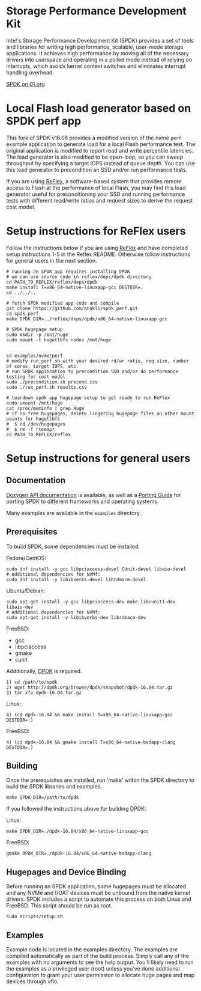 Storage Performance Development Kit
===================================

Intel's Storage Performance Development Kit (SPDK) provides a set of tools
and libraries for writing high performance, scalable, user-mode storage
applications. It achieves high performance by moving all of the necessary
drivers into userspace and operating in a polled mode instead of relying on
interrupts, which avoids kernel context switches and eliminates interrupt
handling overhead.

[SPDK on 01.org](https://01.org/spdk)


Local Flash load generator based on SPDK perf app
=================================================

This fork of SPDK v16.06 provides a modified version of the nvme `perf` example application to generate load for a local Flash performance test. The original application is modified to report read and write percentile latencies. The load generator is also modified to be open-loop, so you can sweep throughput by specifying a target IOPS instead of queue depth. You can use this load generator to precondition an SSD and/or run performance tests.

If you are using [ReFlex](https://github.com/stanford-mast/reflex), a software-based system that provides remote access to Flash at the performance of local Flash, you may find this load generator useful for preconditioning your SSD and running performance tests with different read/write ratios and request sizes to derive the request cost model. 


Setup instructions for ReFlex users
====================================

Follow the instructions below if you are using [ReFlex](https://github.com/stanford-mast/reflex) and have completed setup instructions 1-5 in the Reflex README. Otherwise follow instructions for general users in the next section.

    # running an SPDK app requires installing DPDK
    # we can use source code in reflex/deps/dpdk directory
    cd PATH_TO_REFLEX/reflex/deps/dpdk
    make install T=x86_64-native-linuxapp-gcc DESTDIR=.
    cd ../../..
    
    # fetch SPDK modified app code and compile
    git clone https://github.com/anakli/spdk_perf.git
    cd spdk_perf
    make DPDK_DIR=../reflex/deps/dpdk/x86_64-native-linuxapp-gcc
    
    # SPDK hugepage setup
    sudo mkdir -p /mnt/huge
    sudo mount -t hugetlbfs nodev /mnt/huge

   
    cd examples/nvme/perf
	# modify run_perf.sh with your desired rd/wr ratio, req size, number of cores, target IOPS, etc.
    # run SPDK application to precondition SSD and/or do performance testing for cost model
    sudo ./precondition.sh precond.csv
    sudo ./run_perf.sh results.csv

    # teardown spdk app hugepage setup to get ready to run ReFlex
    sudo umount /mnt/huge
    cat /proc/meminfo | grep Huge
    # if no free hugepages, delete lingering hugepage files on other mount points for hugetlbfs
    #  $ cd /dev/hugepages
	#  $ rm -f rtemap* 
    cd PATH_TO_REFLEX/reflex


Setup instructions for general users
====================================


## Documentation

[Doxygen API documentation](http://spdk.io/spdk/doc/) is available, as
well as a [Porting Guide](PORTING.md) for porting SPDK to different frameworks
and operating systems.

Many examples are available in the `examples` directory.

## Prerequisites

To build SPDK, some dependencies must be installed.

Fedora/CentOS:

    sudo dnf install -y gcc libpciaccess-devel CUnit-devel libaio-devel
    # Additional dependencies for NVMf:
    sudo dnf install -y libibverbs-devel librdmacm-devel

Ubuntu/Debian:

    sudo apt-get install -y gcc libpciaccess-dev make libcunit1-dev libaio-dev
    # Additional dependencies for NVMf:
    sudo apt-get install -y libibverbs-dev librdmacm-dev

FreeBSD:

- gcc
- libpciaccess
- gmake
- cunit

Additionally, [DPDK](http://dpdk.org/doc/quick-start) is required.

    1) cd /path/to/spdk
    2) wget http://dpdk.org/browse/dpdk/snapshot/dpdk-16.04.tar.gz
    3) tar xfz dpdk-16.04.tar.gz

Linux:

    4) (cd dpdk-16.04 && make install T=x86_64-native-linuxapp-gcc DESTDIR=.)

FreeBSD:

    4) (cd dpdk-16.04 && gmake install T=x86_64-native-bsdapp-clang DESTDIR=.)

## Building


Once the prerequisites are installed, run 'make' within the SPDK directory
to build the SPDK libraries and examples.

    make DPDK_DIR=/path/to/dpdk

If you followed the instructions above for building DPDK:

Linux:

    make DPDK_DIR=./dpdk-16.04/x86_64-native-linuxapp-gcc

FreeBSD:

    gmake DPDK_DIR=./dpdk-16.04/x86_64-native-bsdapp-clang

## Hugepages and Device Binding

Before running an SPDK application, some hugepages must be allocated and
any NVMe and I/OAT devices must be unbound from the native kernel drivers.
SPDK includes a script to automate this process on both Linux and FreeBSD.
This script should be run as root.

    sudo scripts/setup.sh

## Examples

Example code is located in the examples directory. The examples are compiled
automatically as part of the build process. Simply call any of the examples
with no arguments to see the help output. You'll likely need to run the examples
as a privileged user (root) unless you've done additional configuration
to grant your user permission to allocate huge pages and map devices through
vfio.
